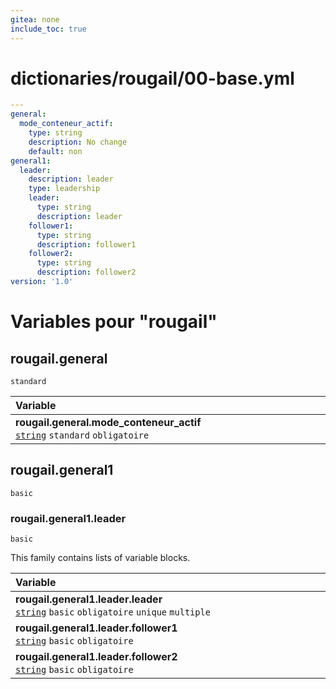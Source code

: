 ```yaml
---
gitea: none
include_toc: true
---
```

# dictionaries/rougail/00-base.yml

```yaml
---
general:
  mode_conteneur_actif:
    type: string
    description: No change
    default: non
general1:
  leader:
    description: leader
    type: leadership
    leader:
      type: string
      description: leader
    follower1:
      type: string
      description: follower1
    follower2:
      type: string
      description: follower2
version: '1.0'
```
# Variables pour "rougail"

## rougail.general

`standard`

| Variable&nbsp;&nbsp;&nbsp;&nbsp;&nbsp;&nbsp;&nbsp;&nbsp;&nbsp;&nbsp;&nbsp;&nbsp;&nbsp;&nbsp;&nbsp;&nbsp;&nbsp;&nbsp;&nbsp;&nbsp;&nbsp;&nbsp;&nbsp;&nbsp;&nbsp;&nbsp;&nbsp;&nbsp;&nbsp;&nbsp;&nbsp;&nbsp;&nbsp;&nbsp;&nbsp;&nbsp;&nbsp;&nbsp;&nbsp;&nbsp;&nbsp;&nbsp;&nbsp;&nbsp;&nbsp;&nbsp;&nbsp;&nbsp;&nbsp;&nbsp;&nbsp;&nbsp;&nbsp;&nbsp;&nbsp;&nbsp;&nbsp;&nbsp;&nbsp;&nbsp;&nbsp;&nbsp;&nbsp;&nbsp;&nbsp;&nbsp;&nbsp;&nbsp;&nbsp;&nbsp;&nbsp;&nbsp;&nbsp;&nbsp;&nbsp;&nbsp;&nbsp;&nbsp;&nbsp;&nbsp;&nbsp;&nbsp;&nbsp;&nbsp;&nbsp;&nbsp;&nbsp;&nbsp;&nbsp;&nbsp;&nbsp;&nbsp;&nbsp;&nbsp;&nbsp;&nbsp;&nbsp;   | Description&nbsp;&nbsp;&nbsp;&nbsp;&nbsp;&nbsp;&nbsp;&nbsp;&nbsp;&nbsp;&nbsp;&nbsp;&nbsp;&nbsp;&nbsp;&nbsp;&nbsp;&nbsp;&nbsp;&nbsp;&nbsp;&nbsp;&nbsp;&nbsp;&nbsp;&nbsp;&nbsp;&nbsp;&nbsp;&nbsp;&nbsp;&nbsp;&nbsp;&nbsp;&nbsp;&nbsp;&nbsp;&nbsp;&nbsp;&nbsp;&nbsp;&nbsp;&nbsp;&nbsp;&nbsp;&nbsp;&nbsp;&nbsp;&nbsp;&nbsp;&nbsp;&nbsp;&nbsp;&nbsp;&nbsp;&nbsp;&nbsp;&nbsp;&nbsp;&nbsp;&nbsp;&nbsp;&nbsp;&nbsp;&nbsp;&nbsp;&nbsp;&nbsp;&nbsp;&nbsp;&nbsp;&nbsp;&nbsp;&nbsp;&nbsp;&nbsp;&nbsp;&nbsp;&nbsp;&nbsp;&nbsp;&nbsp;&nbsp;&nbsp;&nbsp;&nbsp;&nbsp;&nbsp;&nbsp;&nbsp;&nbsp;&nbsp;&nbsp;&nbsp;   |
|------------------------------------------------------------------------------------------------------------------------------------------------------------------------------------------------------------------------------------------------------------------------------------------------------------------------------------------------------------------------------------------------------------------------------------------------------------------------------------------------------------------------------------------------------------------------------------------------------------------|---------------------------------------------------------------------------------------------------------------------------------------------------------------------------------------------------------------------------------------------------------------------------------------------------------------------------------------------------------------------------------------------------------------------------------------------------------------------------------------------------------------------------------------------------------------------------------------------------|
| **rougail.general.mode_conteneur_actif**<br/>[`string`](https://rougail.readthedocs.io/en/latest/variable.html#variables-types) `standard` `obligatoire`                                                                                                                                                                                                                                                                                                                                                                                                                                                         | No change.<br/>**Défaut**: non                                                                                                                                                                                                                                                                                                                                                                                                                                                                                                                                                                    |

## rougail.general1

`basic`

### rougail.general1.leader

`basic`


This family contains lists of variable blocks.

| Variable&nbsp;&nbsp;&nbsp;&nbsp;&nbsp;&nbsp;&nbsp;&nbsp;&nbsp;&nbsp;&nbsp;&nbsp;&nbsp;&nbsp;&nbsp;&nbsp;&nbsp;&nbsp;&nbsp;&nbsp;&nbsp;&nbsp;&nbsp;&nbsp;&nbsp;&nbsp;&nbsp;&nbsp;&nbsp;&nbsp;&nbsp;&nbsp;&nbsp;&nbsp;&nbsp;&nbsp;&nbsp;&nbsp;&nbsp;&nbsp;&nbsp;&nbsp;&nbsp;&nbsp;&nbsp;&nbsp;&nbsp;&nbsp;&nbsp;&nbsp;&nbsp;&nbsp;&nbsp;&nbsp;&nbsp;&nbsp;&nbsp;&nbsp;&nbsp;&nbsp;&nbsp;&nbsp;&nbsp;&nbsp;&nbsp;&nbsp;&nbsp;&nbsp;&nbsp;&nbsp;&nbsp;&nbsp;&nbsp;&nbsp;&nbsp;&nbsp;&nbsp;&nbsp;&nbsp;&nbsp;&nbsp;&nbsp;&nbsp;&nbsp;&nbsp;&nbsp;&nbsp;&nbsp;&nbsp;&nbsp;&nbsp;&nbsp;&nbsp;&nbsp;&nbsp;&nbsp;&nbsp;   | Description&nbsp;&nbsp;&nbsp;&nbsp;&nbsp;&nbsp;&nbsp;&nbsp;&nbsp;&nbsp;&nbsp;&nbsp;&nbsp;&nbsp;&nbsp;&nbsp;&nbsp;&nbsp;&nbsp;&nbsp;&nbsp;&nbsp;&nbsp;&nbsp;&nbsp;&nbsp;&nbsp;&nbsp;&nbsp;&nbsp;&nbsp;&nbsp;&nbsp;&nbsp;&nbsp;&nbsp;&nbsp;&nbsp;&nbsp;&nbsp;&nbsp;&nbsp;&nbsp;&nbsp;&nbsp;&nbsp;&nbsp;&nbsp;&nbsp;&nbsp;&nbsp;&nbsp;&nbsp;&nbsp;&nbsp;&nbsp;&nbsp;&nbsp;&nbsp;&nbsp;&nbsp;&nbsp;&nbsp;&nbsp;&nbsp;&nbsp;&nbsp;&nbsp;&nbsp;&nbsp;&nbsp;&nbsp;&nbsp;&nbsp;&nbsp;&nbsp;&nbsp;&nbsp;&nbsp;&nbsp;&nbsp;&nbsp;&nbsp;&nbsp;&nbsp;&nbsp;&nbsp;&nbsp;&nbsp;&nbsp;&nbsp;&nbsp;&nbsp;&nbsp;   |
|------------------------------------------------------------------------------------------------------------------------------------------------------------------------------------------------------------------------------------------------------------------------------------------------------------------------------------------------------------------------------------------------------------------------------------------------------------------------------------------------------------------------------------------------------------------------------------------------------------------|---------------------------------------------------------------------------------------------------------------------------------------------------------------------------------------------------------------------------------------------------------------------------------------------------------------------------------------------------------------------------------------------------------------------------------------------------------------------------------------------------------------------------------------------------------------------------------------------------|
| **rougail.general1.leader.leader**<br/>[`string`](https://rougail.readthedocs.io/en/latest/variable.html#variables-types) `basic` `obligatoire` `unique` `multiple`                                                                                                                                                                                                                                                                                                                                                                                                                                              | Leader.                                                                                                                                                                                                                                                                                                                                                                                                                                                                                                                                                                                           |
| **rougail.general1.leader.follower1**<br/>[`string`](https://rougail.readthedocs.io/en/latest/variable.html#variables-types) `basic` `obligatoire`                                                                                                                                                                                                                                                                                                                                                                                                                                                               | Follower1.                                                                                                                                                                                                                                                                                                                                                                                                                                                                                                                                                                                        |
| **rougail.general1.leader.follower2**<br/>[`string`](https://rougail.readthedocs.io/en/latest/variable.html#variables-types) `basic` `obligatoire`                                                                                                                                                                                                                                                                                                                                                                                                                                                               | Follower2.                                                                                                                                                                                                                                                                                                                                                                                                                                                                                                                                                                                        |


